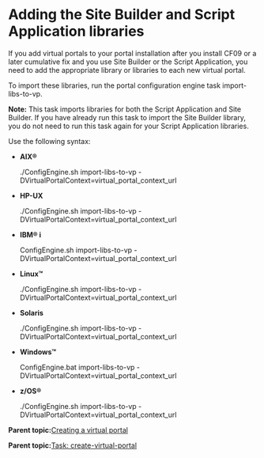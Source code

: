 # Adding the Site Builder and Script Application libraries

If you add virtual portals to your portal installation after you install CF09 or a later cumulative fix and you use Site Builder or the Script Application, you need to add the appropriate library or libraries to each new virtual portal.

To import these libraries, run the portal configuration engine task import-libs-to-vp.

**Note:** This task imports libraries for both the Script Application and Site Builder. If you have already run this task to import the Site Builder library, you do not need to run this task again for your Script Application libraries.

Use the following syntax:

-   **AIX®**

    ./ConfigEngine.sh import-libs-to-vp -DVirtualPortalContext=virtual\_portal\_context\_url

-   **HP-UX**

    ./ConfigEngine.sh import-libs-to-vp -DVirtualPortalContext=virtual\_portal\_context\_url

-   **IBM® i**

    ConfigEngine.sh import-libs-to-vp -DVirtualPortalContext=virtual\_portal\_context\_url

-   **Linux™**

    ./ConfigEngine.sh import-libs-to-vp -DVirtualPortalContext=virtual\_portal\_context\_url

-   **Solaris**

    ./ConfigEngine.sh import-libs-to-vp -DVirtualPortalContext=virtual\_portal\_context\_url

-   **Windows™**

    ConfigEngine.bat import-libs-to-vp -DVirtualPortalContext=virtual\_portal\_context\_url

-   **z/OS®**

    ./ConfigEngine.sh import-libs-to-vp -DVirtualPortalContext=virtual\_portal\_context\_url


**Parent topic:**[Creating a virtual portal ](../admin-system/advp_tsk_create_vp.md)

**Parent topic:**[Task: create-virtual-portal ](../admin-system/advp_cfgtsk_create.md)

